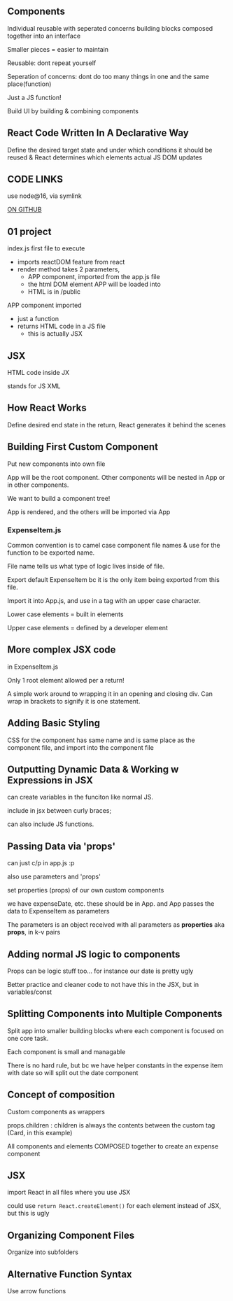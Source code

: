 ## Components
Individual reusable with seperated concerns building blocks composed together into an interface

Smaller pieces = easier to maintain

Reusable: dont repeat yourself

Seperation of concerns: dont do too many things in one and the same place(function)

Just a JS function!

Build UI by building & combining components


## React Code Written In A Declarative Way

Define the desired target state and under which conditions it should be reused & React determines which elements actual JS DOM updates


## CODE LINKS

use node@16, via symlink

[ON GITHUB](https://github.com/academind/react-complete-guide-code/tree/03-react-basics-working-with-components/code)


## 01 project

index.js first file to execute
- imports reactDOM feature from react
- render method takes 2 parameters, 
    - APP component, imported from the app.js file
    - the html DOM element APP will be loaded into
    - HTML is in /public


APP component imported
- just a function
- returns HTML code in a JS file
    - this is actually JSX


## JSX

HTML code inside JX

stands for JS XML


## How React Works

Define desired end state in the return, React generates it behind the scenes


## Building First Custom Component

Put new components into own file

App will be the root component. Other components will be nested in App or in other components.

We want to build a component tree!

App is rendered, and the others will be imported via App

### ExpenseItem.js

Common convention is to camel case component file names & use for the function to be exported name. 

File name tells us what type of logic lives inside of file.

Export default ExpenseItem bc it is the only item being exported from this file.

Import it into App.js, and use in a tag with an upper case character.

Lower case elements = built in elements

Upper case elements = defined by a developer element


## More complex JSX code

in ExpenseItem.js

Only 1 root element allowed per a return!

A simple work around to wrapping it in an opening and closing div. Can wrap in brackets to signify it is one statement.


## Adding Basic Styling

CSS for the component has same name and is same place as the component file, and import into the component file


## Outputting Dynamic Data & Working w Expressions in JSX

can create variables in the funciton like normal JS. 

include in jsx between curly braces; 

can also include JS functions.


## Passing Data via 'props'

can just c/p <ExpenseItem></ExpenseItem> in app.js :p

also use parameters and 'props'

set properties (props) of our own custom components

we have expenseDate, etc. these should be in App. and App passes the data to ExpenseItem as parameters

The parameters is an object received with all parameters as **properties** aka **props**, in k-v pairs


## Adding normal JS logic to components

Props can be logic stuff too... for instance our date is pretty ugly

Better practice and cleaner code to not have this in the JSX, but in variables/const


## Splitting Components into Multiple Components

Split app into smaller building blocks where each component is focused on one core task.

Each component is small and managable

There is no hard rule, but bc we have helper constants in the expense item with date so will split out the date component


## Concept of composition

Custom components as wrappers

props.children : children is always the contents between the custom tag (Card, in this example)

All components and elements COMPOSED together to create an expense component


## JSX

import React in all files where you use JSX

could use `return React.createElement()` for each element instead of JSX, but this is ugly


## Organizing Component Files

Organize into subfolders


## Alternative Function Syntax

Use arrow functions